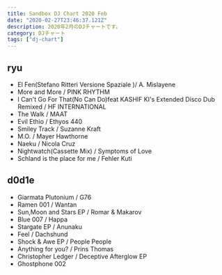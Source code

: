 ```yaml
---
title: Sandbox DJ Chart 2020 Feb
date: "2020-02-27T23:46:37.121Z"
description: 2020年2月のDJチャートです。
category: DJチャート
tags: ["dj-chart"]
---
```


## ryu

- El Fen(Stefano Ritteri Versione Spaziale )/ A. Mislayene
- More and More / PINK RHYTHM
- I Can't Go For That(No Can Do)feat KASHIF KI's Extended Disco Dub Remixed / HF INTERNATIONAL
- The Walk / MAAT
- Evil Ethio / Ethyos 440
- Smiley Track / Suzanne Kraft
- M.O. / Mayer Hawthorne
- Naeku / Nicola Cruz
- Nightwatch(Cassette Mix) / Symptoms of Love
- Schland is the place for me / Fehler Kuti

## d0d1e
- Giarmata Plutonium / G76
- Ramen 001 / Wantan
- Sun,Moon and Stars EP / Romar & Makarov
- Blue 007 / Happa
- Stargate EP / Anunaku
- Feel / Dachshund
- Shock & Awe EP / People People
- Anything for you? / Prins Thomas
- Christopher Ledger / Deceptive Afterglow EP
- Ghostphone 002